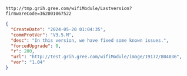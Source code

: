 `http://tmp.grih.gree.com/wifiModule/Lastversion?firmwareCode=362001067522`

```json
{
  "CreateDate": "2024-05-20 01:04:35",
  "commProtVer": "V3.5.M",
  "desc": "In this version, we have fixed some known issues.",
  "forcedUpgrade": 0,
  "r": 200,
  "url": "http://test.grih.gree.com/wifiModule/image/19172/804036",
  "ver": "1.04"
}
```